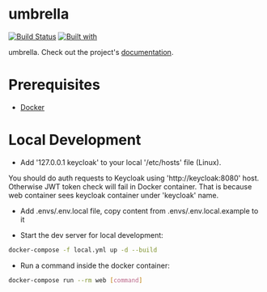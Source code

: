 # umbrella

[![Build Status](https://travis-ci.org/shuryhin-oleksandr/umbrella.svg?branch=master)](https://travis-ci.org/shuryhin-oleksandr/umbrella)
[![Built with](https://img.shields.io/badge/Built_with-Cookiecutter_Django_Rest-F7B633.svg)](https://github.com/agconti/cookiecutter-django-rest)

umbrella. Check out the project's [documentation](http://shuryhin-oleksandr.github.io/umbrella/).

# Prerequisites

- [Docker](https://docs.docker.com/docker-for-mac/install/)  

# Local Development

- Add '127.0.0.1 keycloak' to your local '/etc/hosts' file (Linux).

You should do auth requests to Keycloak using 'http://keycloak:8080' host.
Otherwise JWT token check will fail in Docker container. 
That is because web container sees keycloak container under 'keycloak' name.

- Add .envs/.env.local file, copy content from .envs/.env.local.example to it


- Start the dev server for local development:
```bash
docker-compose -f local.yml up -d --build
```

- Run a command inside the docker container:

```bash
docker-compose run --rm web [command]
```
